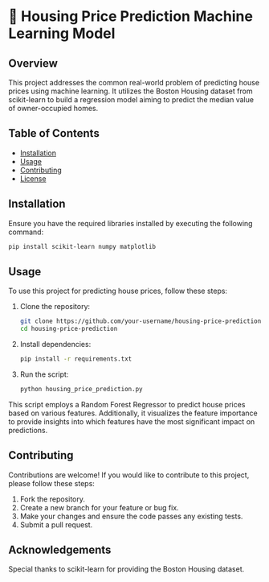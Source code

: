 # 🏡 Housing Price Prediction Machine Learning Model

## Overview

This project addresses the common real-world problem of predicting house prices using machine learning. It utilizes the Boston Housing dataset from scikit-learn to build a regression model aiming to predict the median value of owner-occupied homes.

## Table of Contents

- [Installation](#installation)
- [Usage](#usage)
- [Contributing](#contributing)
- [License](#license)

## Installation

Ensure you have the required libraries installed by executing the following command:

```bash
pip install scikit-learn numpy matplotlib
```

## Usage

To use this project for predicting house prices, follow these steps:

1. Clone the repository:

   ```bash
   git clone https://github.com/your-username/housing-price-prediction.git
   cd housing-price-prediction
   ```

2. Install dependencies:

   ```bash
   pip install -r requirements.txt
   ```

3. Run the script:

   ```bash
   python housing_price_prediction.py
   ```

This script employs a Random Forest Regressor to predict house prices based on various features. Additionally, it visualizes the feature importance to provide insights into which features have the most significant impact on predictions.

## Contributing

Contributions are welcome! If you would like to contribute to this project, please follow these steps:

1. Fork the repository.
2. Create a new branch for your feature or bug fix.
3. Make your changes and ensure the code passes any existing tests.
4. Submit a pull request.

## Acknowledgements

Special thanks to scikit-learn for providing the Boston Housing dataset.
